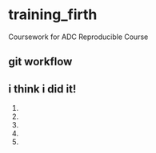 # training_firth
Coursework for ADC Reproducible Course

## git workflow

## i think i did it!
1.
2.
3.
4.
5.